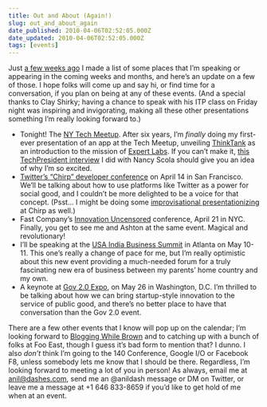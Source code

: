 ```yaml
---
title: Out and About (Again!)
slug: out_and_about_again
date_published: 2010-04-06T02:52:05.000Z
date_updated: 2010-04-06T02:52:05.000Z
tags: [events]
---
```


Just [a few weeks ago](/2010/02/16/out_and_about) I made a list of some places that I’m speaking or appearing in the coming weeks and months, and here’s an update on a few of those. I hope folks will come up and say hi, or find time for a conversation, if you plan on being at any of these events. (And a special thanks to Clay Shirky; having a chance to speak with his ITP class on Friday night was inspiring and invigorating, making all these other presentations something I’m really looking forward to.)

- Tonight! The [NY Tech Meetup](http://www.meetup.com/ny-tech/calendar/12961814/). After six years, I’m *finally* doing my first-ever presentation of an app at the Tech Meetup, unveiling [ThinkTank](http://thinktankapp.com/) as an introduction to the mission of [Expert Labs](http://expertlabs.org/). If you can’t make it, [this TechPresident interview](http://bit.ly/tpelns) I did with Nancy Scola should give you an idea of why I’m so excited.
- [Twitter’s “Chirp” developer conference](http://chirp.twitter.com/) on April 14 in San Francisco. We’ll be talking about how to use platforms like Twitter as a power for social good, and I couldn’t be more delighted to be a voice for that concept. (Psst… I might be doing some [improvisational presentationizing](/2008/03/video_makes_it_real) at Chirp as well.)
- Fast Company’s [Innovation Uncensored](http://innovationuncensored.com/) conference, April 21 in NYC. Finally, you get to see me and Ashton at the same event. Magical and revolutionary!
- I’ll be speaking at the [USA India Business Summit](http://www.usaindiabusinesssummit.com/) in Atlanta on May 10-11. This one’s really a change of pace for me, but I’m really optimistic about this new event providing a much-needed forum for a truly fascinating new era of business between my parents’ home country and my own.
- A keynote at [Gov 2.0 Expo](http://www.gov2expo.com/gov2expo2010/public/schedule/detail/13854), on May 26 in Washington, D.C. I’m thrilled to be talking about how we can bring startup-style innovation to the service of public good, and there’s no better place to have that conversation than the Gov 2.0 event.

There are a few other events that I know will pop up on the calendar; I’m looking forward to [Blogging While Brown](http://bloggingwhilebrown.com/) and to catching up with a bunch of folks at Foo East, though I guess it’s bad form to mention that? I dunno. I also *don’t* think I’m going to the 140 Conference, Google I/O or Facebook F8, unless somebody lets me know that I should be there. Regardless, I’m looking forward to meeting a lot of you in person! As always, email me at [anil@dashes.com](mailto:anil@dashes.com), send me an @anildash message or DM on Twitter, or leave me a message at +1 646 833-8659 if you’d like to get hold of me when at an event.

